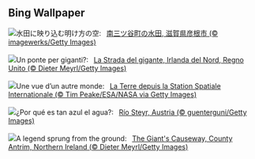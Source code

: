 ## Bing Wallpaper
![](https://www.bing.com/th?id=OHR.JapanKokuu2023_JA-JP8883775456_UHD.jpg&w=1000)水田に映り込む明け方の空:&nbsp;&ensp;[南三ツ谷町の水田, 滋賀県彦根市 (© imagewerks/Getty Images)](https://www.bing.com/th?id=OHR.JapanKokuu2023_JA-JP8883775456_UHD.jpg)
<br><br/>
![](https://www.bing.com/th?id=OHR.NIrelandGiants_IT-IT5231557937_UHD.jpg&w=1000)Un ponte per giganti?:&nbsp;&ensp;[La Strada del gigante, Irlanda del Nord, Regno Unito (© Dieter Meyrl/Getty Images)](https://www.bing.com/th?id=OHR.NIrelandGiants_IT-IT5231557937_UHD.jpg)
<br><br/>
![](https://www.bing.com/th?id=OHR.EuropeFromISS_FR-FR7164814523_UHD.jpg&w=1000)Une vue d’un autre monde:&nbsp;&ensp;[La Terre depuis la Station Spatiale Internationale (© Tim Peake/ESA/NASA via Getty Images)](https://www.bing.com/th?id=OHR.EuropeFromISS_FR-FR7164814523_UHD.jpg)
<br><br/>
![](https://www.bing.com/th?id=OHR.SteyrRiver_ES-ES9819768798_UHD.jpg&w=1000)¿Por qué es tan azul el agua?:&nbsp;&ensp;[Río Steyr, Austria (© guenterguni/Getty Images)](https://www.bing.com/th?id=OHR.SteyrRiver_ES-ES9819768798_UHD.jpg)
<br><br/>
![](https://www.bing.com/th?id=OHR.NIrelandGiants_EN-GB9278166109_UHD.jpg&w=1000)A legend sprung from the ground:&nbsp;&ensp;[The Giant's Causeway, County Antrim, Northern Ireland (© Dieter Meyrl/Getty Images)](https://www.bing.com/th?id=OHR.NIrelandGiants_EN-GB9278166109_UHD.jpg)
<br><br/>
